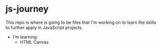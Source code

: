 # js-journey


This repo is where is going to be files that I'm working on to learn the skills to further apply in JavaScript projects.


* I'm learning:
  * HTML Canvas 
